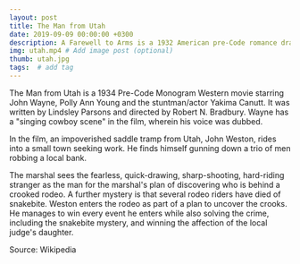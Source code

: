 ```yaml
---
layout: post
title: The Man from Utah
date: 2019-09-09 00:00:00 +0300
description: A Farewell to Arms is a 1932 American pre-Code romance drama film directed by Frank Borzage. # Add post description (optional)
img: utah.mp4 # Add image post (optional)
thumb: utah.jpg
tags:  # add tag
---
```


The Man from Utah is a 1934 Pre-Code Monogram Western movie starring John Wayne, Polly Ann Young and the stuntman/actor Yakima Canutt. It was written by Lindsley Parsons and directed by Robert N. Bradbury. Wayne has a "singing cowboy scene" in the film, wherein his voice was dubbed.

In the film, an impoverished saddle tramp from Utah, John Weston, rides into a small town seeking work. He finds himself gunning down a trio of men robbing a local bank. 

The marshal sees the fearless, quick-drawing, sharp-shooting, hard-riding stranger as the man for the marshal's plan of discovering who is behind a crooked rodeo. A further mystery is that several rodeo riders have died of snakebite. Weston enters the rodeo as part of a plan to uncover the crooks. He manages to win every event he enters while also solving the crime, including the snakebite mystery, and winning the affection of the local judge's daughter.

Source: Wikipedia

